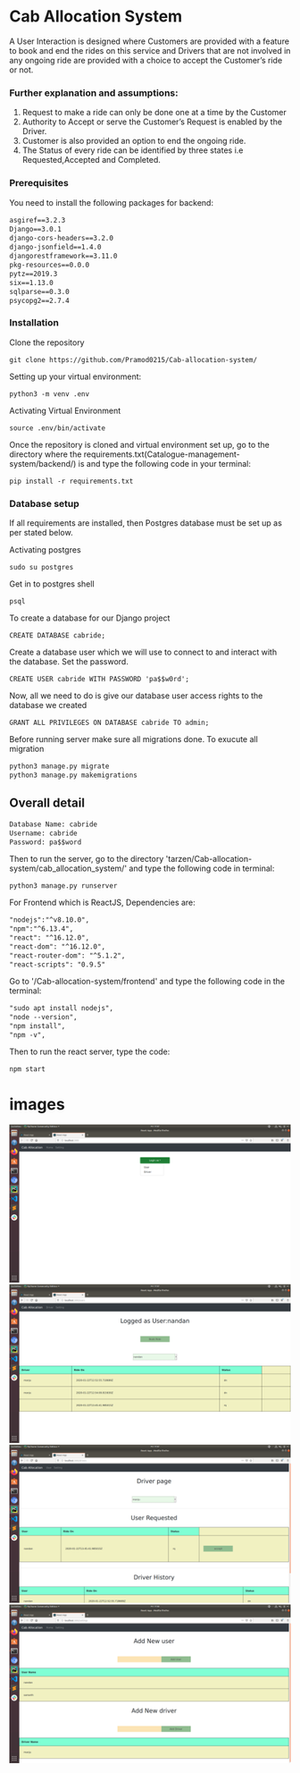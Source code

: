 
# Cab Allocation System
 A User Interaction is designed where Customers are provided with a feature to book and end the rides on this service and Drivers that are not involved in any ongoing ride are provided with a choice to accept the Customer’s ride or not.

### Further explanation and assumptions:
1. Request to make a ride can only be done one at a time by the Customer
2. Authority to Accept or serve the Customer’s Request is enabled by the Driver. 
3. Customer is also provided an option to end the ongoing ride.
4. The Status of every ride can be identified by three states i.e Requested,Accepted and Completed.

### Prerequisites

You need to install the following packages for backend:

```
asgiref==3.2.3
Django==3.0.1
django-cors-headers==3.2.0
django-jsonfield==1.4.0
djangorestframework==3.11.0
pkg-resources==0.0.0
pytz==2019.3
six==1.13.0
sqlparse==0.3.0
psycopg2==2.7.4

```
### Installation

Clone the repository

```
git clone https://github.com/Pramod0215/Cab-allocation-system/
```

Setting up your virtual environment:

```
python3 -m venv .env
```

Activating Virtual  Environment

```
source .env/bin/activate
```
Once the repository is cloned and virtual environment set up, go to the directory where the requirements.txt(Catalogue-management-system/backend/) is and type the following code in your terminal:

```
pip install -r requirements.txt
```

### Database setup

If all requirements are installed, then Postgres database must be set up as per stated below.

Activating postgres
```
sudo su postgres

```
Get in to postgres shell
```
psql

```
To create a database for our Django project
```
CREATE DATABASE cabride;

```
Create a database user which we will use to connect to and interact with the database. Set the password.
```
CREATE USER cabride WITH PASSWORD 'pa$$w0rd';

```
Now, all we need to do is give our database user access rights to the database we created
```
GRANT ALL PRIVILEGES ON DATABASE cabride TO admin;

```
Before running server make sure all migrations done. To exucute all migration
```
python3 manage.py migrate
python3 manage.py makemigrations

```

## Overall detail
```
Database Name: cabride
Username: cabride
Password: pa$$word

```

Then to run the server, go to the directory 'tarzen/Cab-allocation-system/cab_allocation_system/' and type the following code in terminal:

```
python3 manage.py runserver
```

For Frontend which is ReactJS,
Dependencies are: 
```
"nodejs":"^v8.10.0",
"npm":"^6.13.4",
"react": "^16.12.0",
"react-dom": "^16.12.0",
"react-router-dom": "^5.1.2",
"react-scripts": "0.9.5"

```

Go to '/Cab-allocation-system/frontend' and type the following code in the terminal:
```
"sudo apt install nodejs",
"node --version",
"npm install", 
"npm -v",

```
Then to run the react server, type the code:
```
npm start
```
# images
![alt Home Page](https://github.com/Pramod0215/Cab-allocation-system/blob/master/cab_allocation_system/image/Screenshot%20from%202020-01-31%2017-47-26.png)<br>
![alt User Page](https://github.com/Pramod0215/Cab-allocation-system/blob/master/cab_allocation_system/image/Screenshot%20from%202020-01-31%2017-47-41.png)<br>
![alt Driver Page](https://github.com/Pramod0215/Cab-allocation-system/blob/master/cab_allocation_system/image/Screenshot%20from%202020-01-31%2017-47-58.png)<br>
![alt setting Page](https://github.com/Pramod0215/Cab-allocation-system/blob/master/cab_allocation_system/image/Screenshot%20from%202020-01-31%2017-48-06.png)


 
